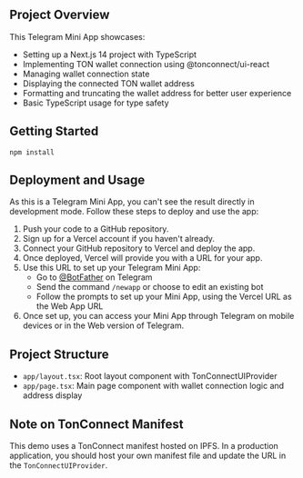## Project Overview

This Telegram Mini App showcases:

- Setting up a Next.js 14 project with TypeScript
- Implementing TON wallet connection using @tonconnect/ui-react
- Managing wallet connection state
- Displaying the connected TON wallet address
- Formatting and truncating the wallet address for better user experience
- Basic TypeScript usage for type safety

## Getting Started

`npm install`

## Deployment and Usage

As this is a Telegram Mini App, you can't see the result directly in development mode. Follow these steps to deploy and use the app:

1. Push your code to a GitHub repository.
2. Sign up for a Vercel account if you haven't already.
3. Connect your GitHub repository to Vercel and deploy the app.
4. Once deployed, Vercel will provide you with a URL for your app.
5. Use this URL to set up your Telegram Mini App:
   - Go to [@BotFather](https://t.me/BotFather) on Telegram
   - Send the command `/newapp` or choose to edit an existing bot
   - Follow the prompts to set up your Mini App, using the Vercel URL as the Web App URL
6. Once set up, you can access your Mini App through Telegram on mobile devices or in the Web version of Telegram.

## Project Structure

- `app/layout.tsx`: Root layout component with TonConnectUIProvider
- `app/page.tsx`: Main page component with wallet connection logic and address display

## Note on TonConnect Manifest

This demo uses a TonConnect manifest hosted on IPFS. In a production application, you should host your own manifest file and update the URL in the `TonConnectUIProvider`.
